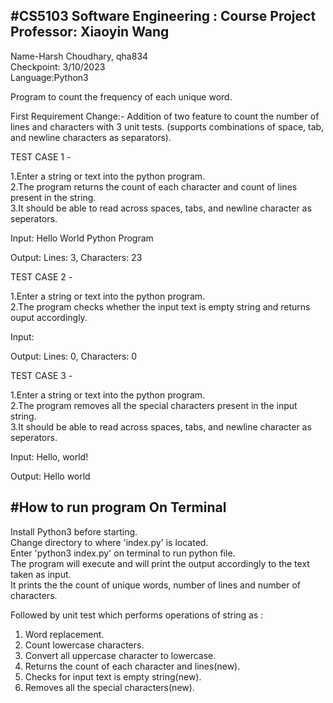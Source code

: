 #CS5103 Software Engineering : Course Project   Professor: Xiaoyin Wang
-----------------------------------------------------------------------
Name-Harsh Choudhary, qha834  
Checkpoint: 3/10/2023  
Language:Python3

Program to count the frequency of each unique word.

First Requirement Change:-
Addition of two feature to count the number of lines and characters with 3 unit tests.
(supports combinations of space, tab, and newline characters as separators).

TEST CASE 1 -

1.Enter a string or text into the python program.  
2.The program returns the count of each character and count of lines present in the string.  
3.It should be able to read across spaces, tabs, and newline character as seperators.

Input: Hello 
       World 
       Python Program

Output: Lines: 3, Characters: 23

TEST CASE 2 -

1.Enter a string or text into the python program.  
2.The program checks whether the input text is empty string and returns ouput accordingly.  

Input: 

Output: Lines: 0, Characters: 0

TEST CASE 3 -

1.Enter a string or text into the python program.  
2.The program removes all the special characters present in the input string.  
3.It should be able to read across spaces, tabs, and newline character as seperators.  
 
Input: Hello, world!

Output: Hello world

#How to run program On Terminal 
-------------------------------------------

Install Python3 before starting.  
Change directory to where 'index.py' is located.   
Enter 'python3 index.py' on terminal to run python file.  
The program will execute and will print the output accordingly to the text taken as input.   
It prints the the count of unique words, number of lines and number of characters.  

Followed by unit test which performs operations of string as :
1. Word replacement.
2. Count lowercase characters.
3. Convert all uppercase character to lowercase.
4. Returns the count of each character and lines(new).
5. Checks for input text is empty string(new).
6. Removes all the special characters(new).


